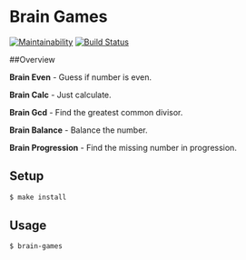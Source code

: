 # Brain Games

[![Maintainability](https://api.codeclimate.com/v1/badges/cb998024a014890af6f2/maintainability)](https://codeclimate.com/github/mgurbanzade/brain-games/maintainability)
[![Build Status](https://travis-ci.org/mgurbanzade/brain-games.svg?branch=master)](https://travis-ci.org/mgurbanzade/brain-games)

##Overview

**Brain Even** - Guess if number is even.

**Brain Calc** - Just calculate.

**Brain Gcd** - Find the greatest common divisor.

**Brain Balance** - Balance the number.

**Brain Progression** - Find the missing number in progression.

## Setup

```sh
$ make install
```

## Usage

```sh
$ brain-games
```
